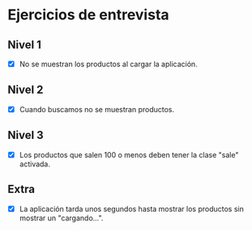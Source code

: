 # Ejercicios de entrevista

## Nivel 1
- [X] No se muestran los productos al cargar la aplicación.

## Nivel 2
- [X] Cuando buscamos no se muestran productos.

## Nivel 3
- [X] Los productos que salen 100 o menos deben tener la clase "sale" activada.

## Extra
- [X] La aplicación tarda unos segundos hasta mostrar los productos sin mostrar un "cargando...".
